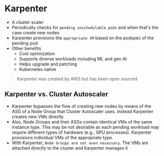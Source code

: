 # Karpenter

- A cluster scaler
- Periodically checks for `pending unschedulable pods` and when that's the case create new nodes
- Karpenter provisions the `appropriate VM` based on the podspec of the pending pod
- Other benefits
  - Cost optimization
  - Supports diverse workloads including ML and gen AI
  - Helps upgrade and patching
  - Kubernetes native

> Karpenter was created by AWS but has been open sourced

## Karpenter vs. Cluster Autoscaler

- Karpenter bypasses the flow of creating new nodes by means of the ASG of a Node Group that Cluster Autoscaler uses. Instead Karpenter creates new VMs directly
- Also, Node Groups and their ASGs contain identical VMs of the same instance type. This may be not desirable as each pending workload may require different types of hardware (e.g., GPU processes). Karpenter provisions individual VMs of the appropriate type.
- With Karpenter, `Node Groups are not even necessary`. The VMs are attached directly to the cluster and Karpenter manages it
